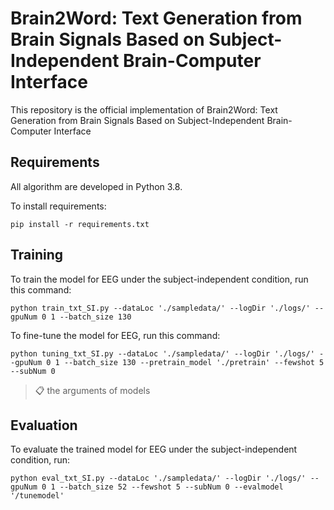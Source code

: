 # Brain2Word: Text Generation from Brain Signals Based on Subject-Independent Brain-Computer Interface
This repository is the official implementation of Brain2Word: Text Generation from Brain Signals Based on Subject-Independent Brain-Computer Interface

## Requirements
All algorithm are developed in Python 3.8.

To install requirements:

```setup
pip install -r requirements.txt
```

## Training
To train the model for EEG under the subject-independent condition, run this command:
```train
python train_txt_SI.py --dataLoc './sampledata/' --logDir './logs/' --gpuNum 0 1 --batch_size 130
```
To fine-tune the model for EEG, run this command:
```train
python tuning_txt_SI.py --dataLoc './sampledata/' --logDir './logs/' --gpuNum 0 1 --batch_size 130 --pretrain_model './pretrain' --fewshot 5 --subNum 0
```
>📋 the arguments of models

## Evaluation
To evaluate the trained model for EEG under the subject-independent condition, run:
```eval
python eval_txt_SI.py --dataLoc './sampledata/' --logDir './logs/' --gpuNum 0 1 --batch_size 52 --fewshot 5 --subNum 0 --evalmodel '/tunemodel'
```


